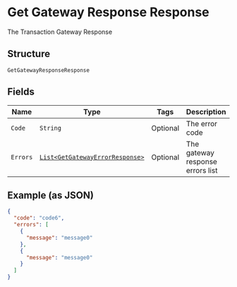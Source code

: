 
# Get Gateway Response Response

The Transaction Gateway Response

## Structure

`GetGatewayResponseResponse`

## Fields

| Name | Type | Tags | Description | Getter | Setter |
|  --- | --- | --- | --- | --- | --- |
| `Code` | `String` | Optional | The error code | String getCode() | setCode(String code) |
| `Errors` | [`List<GetGatewayErrorResponse>`](../../doc/models/get-gateway-error-response.md) | Optional | The gateway response errors list | List<GetGatewayErrorResponse> getErrors() | setErrors(List<GetGatewayErrorResponse> errors) |

## Example (as JSON)

```json
{
  "code": "code6",
  "errors": [
    {
      "message": "message0"
    },
    {
      "message": "message0"
    }
  ]
}
```


